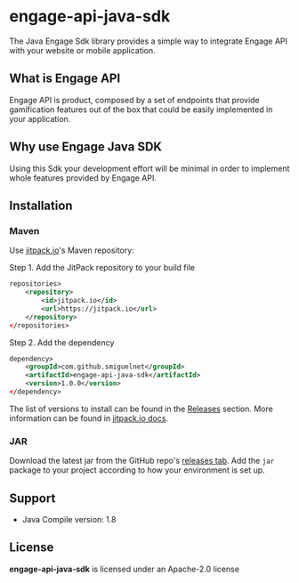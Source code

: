 # engage-api-java-sdk
The Java Engage Sdk library provides a simple way to integrate Engage API with your website or mobile application.

## What is Engage API
Engage API is product, composed by a set of endpoints that provide gamification features out of the box 
that could be easily implemented in your application. 

## Why use Engage Java SDK
Using this Sdk your development effort will be minimal in order to implement whole features provided by Engage API.

## Installation

### Maven

Use [jitpack.io](https://jitpack.io)'s Maven repository:

Step 1. Add the JitPack repository to your build file
```xml
repositories>
    <repository>
        <id>jitpack.io</id>
        <url>https://jitpack.io</url>
    </repository>
</repositories>
```

Step 2. Add the dependency
```xml
dependency>
    <groupId>com.github.smiguelnet</groupId>
    <artifactId>engage-api-java-sdk</artifactId>
    <version>1.0.0</version>
</dependency>
```

The list of versions to install can be found in the [Releases](./releases) section. 
More information can be found in [jitpack.io docs](https://jitpack.io/docs/).

### JAR

Download the latest jar from the GitHub repo's [releases tab](https://github.com/smiguelnet/engage-api-java-sdk/releases). 
Add the `jar` package to your project according to how your environment is set up.

## Support
+ Java Compile version: 1.8

## License
__engage-api-java-sdk__ is licensed under an Apache-2.0 license